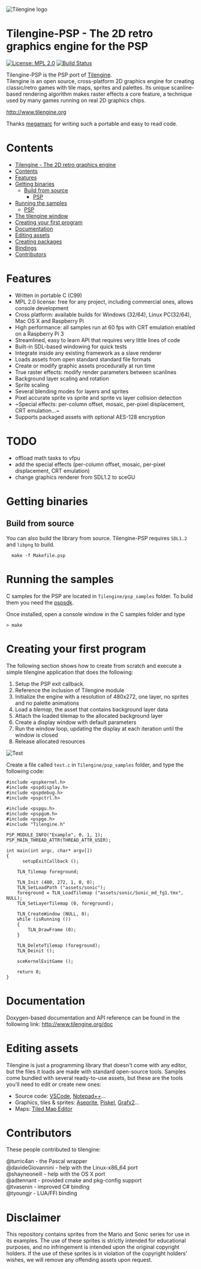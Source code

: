 ![Tilengine logo](Tilengine.png)
# Tilengine-PSP - The 2D retro graphics engine for the PSP
[![License: MPL 2.0](https://img.shields.io/badge/License-MPL%202.0-brightgreen.svg)](https://opensource.org/licenses/MPL-2.0)
[![Build Status](https://travis-ci.org/megamarc/Tilengine.svg?branch=master)](https://travis-ci.org/megamarc/Tilengine)

Tilengine-PSP is the PSP port of [Tilengine](https://github.com/megamarc/Tilengine).<br/>
Tilengine is an open source, cross-platform 2D graphics engine for creating classic/retro games with tile maps, sprites and palettes. Its unique scanline-based rendering algorithm makes raster effects a core feature, a technique used by many games running on real 2D graphics chips.

http://www.tilengine.org

Thanks [megamarc](https://github.com/megamarc) for writing such a portable and easy to read code.

# Contents
- [Tilengine - The 2D retro graphics engine](#tilengine---the-2d-retro-graphics-engine)
- [Contents](#contents)
- [Features](#features)
- [Getting binaries](#getting-binaries)
  - [Build from source](#build-from-source)
    - [PSP](#psp)
- [Running the samples](#running-the-samples)
  - [PSP](#unix-like)
- [The tilengine window](#the-tilengine-window)
- [Creating your first program](#creating-your-first-program)
- [Documentation](#documentation)
- [Editing assets](#editing-assets)
- [Creating packages](#creating-packages)
- [Bindings](#bindings)
- [Contributors](#contributors)

# Features
* Written in portable C (C99)
* MPL 2.0 license: free for any project, including commercial ones, allows console development
* Cross platform: available builds for Windows (32/64), Linux PC(32/64), Mac OS X and Raspberry Pi
* High performance: all samples run at 60 fps with CRT emulation enabled on a Raspberry Pi 3
* Streamlined, easy to learn API that requires very little lines of code
* Built-in SDL-based windowing for quick tests
* Integrate inside any existing framework as a slave renderer
* Loads assets from open standard standard file formats
* Create or modify graphic assets procedurally at run time
* True raster effects: modify render parameters between scanlines
* Background layer scaling and rotation
* Sprite scaling
* Several blending modes for layers and sprites
* Pixel accurate sprite vs sprite and sprite vs layer collision detection
* ~Special effects: per-column offset, mosaic, per-pixel displacement, CRT emulation...~
* Supports packaged assets with optional AES-128 encryption

# TODO
* offload math tasks to vfpu
* add the special effects (per-column offset, mosaic, per-pixel displacement, CRT emulation)
* change graphics renderer from SDL1.2 to sceGU

# Getting binaries


## Build from source
You can also build the library from source. Tilengine-PSP requires `SDL1.2` and `libpng` to build.

```
  make -f Makefile.psp
```


# Running the samples

C samples for the PSP are located in `Tilengine/psp_samples` folder. To build them you need the [pspsdk](https://github.com/pspdev/pspsdk).

Once installed, open a console window in the C samples folder and type 

```
> make
```
# Creating your first program
The following section shows how to create from scratch and execute a simple tilengine application that does the following:
1. Setup the PSP exit callback.
2. Reference the inclusion of Tilengine module
3. Initialize the engine with a resolution of 480x272, one layer, no sprites and no palette animations
4. Load a *tilemap*, the asset that contains background layer data
5. Attach the loaded tilemap to the allocated background layer
6. Create a display window with default parameters
7. Run the window loop, updating the display at each iteration until the window is closed
8. Release allocated resources

![Test](test.png)

Create a file called `test.c` in `Tilengine/psp_samples` folder, and type the following code:
```
#include <pspkernel.h>
#include <pspdisplay.h>
#include <pspdebug.h>
#include <pspctrl.h>

#include <pspgu.h>
#include <pspgum.h>
#include <pspge.h>
#include "Tilengine.h"

PSP_MODULE_INFO("Example", 0, 1, 1);
PSP_MAIN_THREAD_ATTR(THREAD_ATTR_USER);

int main(int argc, char* argv[]) 
{
	  setupExitCallback ();
    
    TLN_Tilemap foreground;

    TLN_Init (480, 272, 1, 0, 0);
    TLN_SetLoadPath ("assets/sonic");
    foreground = TLN_LoadTilemap ("assets/sonic/Sonic_md_fg1.tmx", NULL);
    TLN_SetLayerTilemap (0, foreground);

    TLN_CreateWindow (NULL, 0);
    while (isRunning ()) 
    {
        TLN_DrawFrame (0);
    }

    TLN_DeleteTilemap (foreground);
    TLN_Deinit ();
    
    sceKernelExitGame ();
    
    return 0;
}
```

# Documentation
Doxygen-based documentation and API reference can be found in the following link:
http://www.tilengine.org/doc

# Editing assets
Tilengine is just a programming library that doesn't come with any editor, but the files it loads are made with standard open-source tools. Samples come bundled with several ready-to-use assets, but these are the tools you'll need to edit or create new ones:
* Source code: [VSCode](https://code.visualstudio.com/), [Notepad++](https://notepad-plus-plus.org/downloads/)...
* Graphics, tiles & sprites: [Aseprite](https://www.aseprite.org/), [Piskel](https://www.piskelapp.com/), [Grafx2](http://grafx2.chez.com/)...
* Maps: [Tiled Map Editor](https://www.mapeditor.org/)


# Contributors
These people contributed to tilengine:

@turric4an - the Pascal wrapper<br>
@davideGiovannini - help with the Linux-x86_64 port<br>
@shayneoneill - help with the OS X port<br>
@adtennant - provided cmake and pkg-config support<br>
@tvasenin - improved C# binding<br>
@tyoungjr - LUA/FFI binding<br>

# Disclaimer
This repository contains sprites from the Mario and Sonic series for use in its examples. The use of these sprites is strictly intended for educational purposes, and no infringement is intended upon the original copyright holders. If the use of these sprites is in violation of the copyright holders' wishes, we will remove any offending assets upon request.
